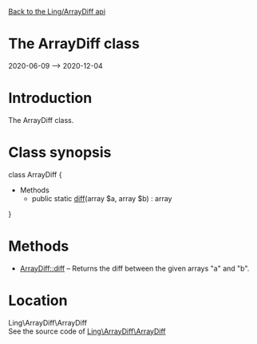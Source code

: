 [Back to the Ling/ArrayDiff api](https://github.com/lingtalfi/ArrayDiff/blob/master/doc/api/Ling/ArrayDiff.md)



The ArrayDiff class
================
2020-06-09 --> 2020-12-04






Introduction
============

The ArrayDiff class.



Class synopsis
==============


class <span class="pl-k">ArrayDiff</span>  {

- Methods
    - public static [diff](https://github.com/lingtalfi/ArrayDiff/blob/master/doc/api/Ling/ArrayDiff/ArrayDiff/diff.md)(array $a, array $b) : array

}






Methods
==============

- [ArrayDiff::diff](https://github.com/lingtalfi/ArrayDiff/blob/master/doc/api/Ling/ArrayDiff/ArrayDiff/diff.md) &ndash; Returns the diff between the given arrays "a" and "b".





Location
=============
Ling\ArrayDiff\ArrayDiff<br>
See the source code of [Ling\ArrayDiff\ArrayDiff](https://github.com/lingtalfi/ArrayDiff/blob/master/ArrayDiff.php)



